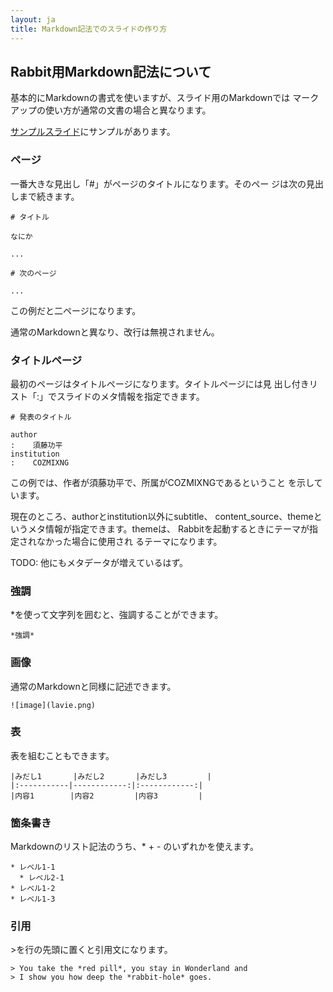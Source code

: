 ```yaml
---
layout: ja
title: Markdown記法でのスライドの作り方
---
```

## Rabbit用Markdown記法について

基本的にMarkdownの書式を使いますが、スライド用のMarkdownでは
マークアップの使い方が通常の文書の場合と異なります。

[サンプルスライド](../sample/)にサンプルがあります。

### ページ

一番大きな見出し「#」がページのタイトルになります。そのペー
ジは次の見出しまで続きます。

    # タイトル

    なにか

    ...

    # 次のページ

    ...

この例だと二ページになります。

通常のMarkdownと異なり、改行は無視されません。

### タイトルページ

最初のページはタイトルページになります。タイトルページには見
出し付きリスト「:」でスライドのメタ情報を指定できます。

    # 発表のタイトル

    author
    :    須藤功平
    institution
    :    COZMIXNG

この例では、作者が須藤功平で、所属がCOZMIXNGであるということ
を示しています。

現在のところ、authorとinstitution以外にsubtitle、
content_source、themeというメタ情報が指定できます。themeは、
Rabbitを起動するときにテーマが指定されなかった場合に使用され
るテーマになります。

TODO: 他にもメタデータが増えているはず。

### 強調

\*を使って文字列を囲むと、強調することができます。

```
*強調*
```

### 画像

通常のMarkdownと同様に記述できます。

    ![image](lavie.png)

### 表

表を組むこともできます。

	|みだし1       |みだし2       |みだし3         |
	|:-----------|------------:|:------------:|
	|内容1        |内容2         |内容3         |

### 箇条書き

Markdownのリスト記法のうち、\* \+ \- のいずれかを使えます。


```
* レベル1-1  
  * レベル2-1
* レベル1-2  
* レベル1-3  
```


### 引用

\>を行の先頭に置くと引用文になります。

```
> You take the *red pill*, you stay in Wonderland and
> I show you how deep the *rabbit-hole* goes.
```
